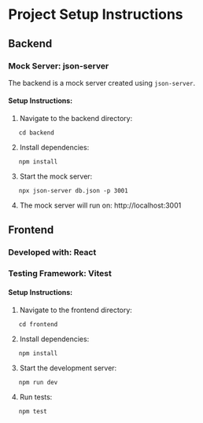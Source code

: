 # **Project Setup Instructions**

## **Backend**

### **Mock Server: json-server**

The backend is a mock server created using `json-server`.

#### **Setup Instructions**:

1. Navigate to the backend directory:
```
   cd backend
```
2. Install dependencies:
```
   npm install
```
3. Start the mock server:
```
   npx json-server db.json -p 3001
```
4. The mock server will run on:
   http://localhost:3001

## **Frontend**

### **Developed with: React**

### **Testing Framework: Vitest**

#### **Setup Instructions**:

1. Navigate to the frontend directory:
```
   cd frontend
```
2. Install dependencies:
```
   npm install
```
3. Start the development server:
```
   npm run dev
```
4. Run tests:
```
   npm test
```

